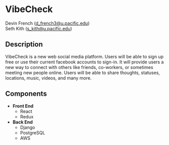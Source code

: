 # VibeCheck  
Devin French (d_french3@u.pacific.edu)  
Seth Kith (s_kith@u.pacific.edu)

## Description
VibeCheck is a new web social media platform. Users will be able to sign up free or use their current facebook accounts to sign-in.  It will provide users a new way to connect with others like friends, co-workers, or sometimes meeting new people online. Users will be able to share thoughts, statuses, locations, music, videos, and many more. 

## Components
- **Front End**
  - React
  - Redux
- **Back End**
  - Django
  - PostgreSQL
  - AWS
